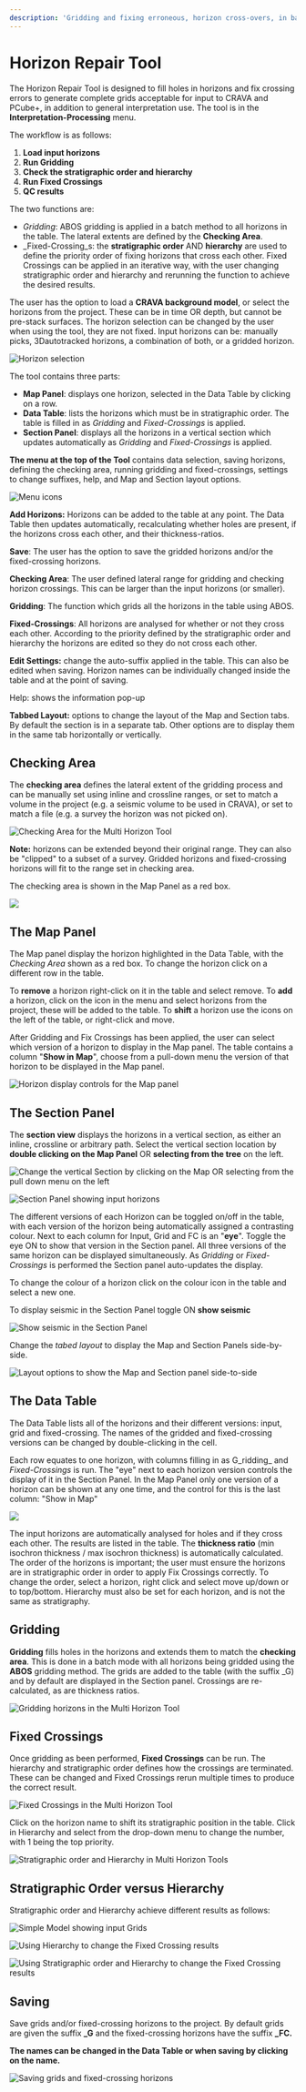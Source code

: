 ```yaml
---
description: 'Gridding and fixing erroneous, horizon cross-overs, in batch mode.'
---
```


# Horizon Repair Tool

The Horizon Repair Tool is designed to fill holes in horizons and fix crossing errors to generate complete grids acceptable for input to CRAVA and PCube+, in addition to general interpretation use. The tool is in the **Interpretation-Processing** menu. 

The workflow is as follows:

1. **Load input horizons**
2. **Run Gridding**
3. **Check the stratigraphic order and hierarchy**
4. **Run Fixed Crossings**
5. **QC results**

The two functions are: 

* _Gridding_: ABOS gridding is applied in a batch method to all horizons in the table. The lateral extents are defined by the **Checking Area**.
* _Fixed-Crossing_s: the **stratigraphic order** AND **hierarchy** are used to define the priority order of fixing horizons that cross each other. Fixed Crossings can be applied in an iterative way, with the user changing stratigraphic order and hierarchy and rerunning the function to achieve the desired results.

The user has the option to load a **CRAVA background model**, or select the horizons from the project. These can be in time OR depth, but cannot be pre-stack surfaces.  The  horizon selection can be changed by the user when using the tool, they are not fixed. Input horizons can be: manually picks, 3Dautotracked horizons, a combination of both, or a gridded horizon. 

![Horizon selection](../../.gitbook/assets/startup.png)

The tool contains three parts:

* **Map Panel**: displays one horizon, selected in the Data Table by clicking on a row.
* **Data Table**: lists the horizons which must be in stratigraphic order. The table is filled in as _Gridding_ and _Fixed-Crossings_ is applied. 
* **Section Panel**: displays all the horizons in a vertical section which updates automatically as _Gridding_ and _Fixed-Crossings_ is applied.

**The menu at the top of the Tool** contains data selection, saving horizons, defining the checking area, running gridding and fixed-crossings, settings to change suffixes, help, and Map and Section layout options.

![Menu icons](../../.gitbook/assets/menu.png)

**Add Horizons:** Horizons can be added to the table at any point. The Data Table then updates automatically, recalculating whether holes are present, if the horizons cross each other, and their thickness-ratios.

**Save**: The user has the option to save the gridded horizons and/or the fixed-crossing horizons.

**Checking Area**: The user defined lateral range for gridding and checking horizon crossings. This can be larger than the input horizons \(or smaller\).

**Gridding**: The function which grids all the horizons in the table using ABOS.

**Fixed-Crossings**: All horizons are analysed for whether or not they cross each other. According to the priority defined by the stratigraphic order and hierarchy the horizons are edited so they do not cross each other.

**Edit Settings:** change the auto-suffix applied in the table. This can also be edited when saving. Horizon names can be individually changed inside the table and at the point of saving.

Help: shows the information pop-up

**Tabbed Layout:** options to change the layout of the Map and Section tabs. By default the section is in a separate tab. Other options are to display them in the same tab horizontally or vertically.

## Checking Area

The **checking area** defines the lateral extent of the gridding process and can be manually set using inline and crossline ranges, or set to match a volume in the project \(e.g. a seismic volume to be used in CRAVA\), or set to match a file \(e.g. a survey the horizon was not picked on\).

![Checking Area for the Multi Horizon Tool](../../.gitbook/assets/image%20%2867%29.png)

**Note:** horizons can be extended beyond their original range. They can also be "clipped" to a subset of a survey. Gridded horizons and fixed-crossing horizons will fit to the range set in checking area.

The checking area is shown in the Map Panel as a red box.

![](../../.gitbook/assets/mhtool_00_checkingarea.jpg)

## **The Map Panel**

The Map panel display the horizon highlighted in the Data Table, with the _Checking Area_ shown as a red box. To change the horizon click on a different row in the table. 

To **remove** a horizon right-click on it in the table and select remove. To **add** a horizon, click on the icon in the menu and select horizons from the project, these will be added to the table. To **shift** a horizon use the icons on the left of the table, or right-click and move.

After Gridding and Fix Crossings has been applied, the user can select which version of a horizon to display in the Map panel. The table contains a column "**Show in Map**", choose from a pull-down menu the version of that horizon to be displayed in the Map panel.

![Horizon display controls for the Map panel](../../.gitbook/assets/horizons.png)

## **The Section Panel**

The **section view** displays the horizons in a vertical section, as either an inline, crossline or arbitrary path. Select the vertical section location by **double clicking on the Map Panel** OR **selecting from the tree** on the left.

![Change the vertical Section by clicking on the Map OR selecting from the pull down menu on the left](../../.gitbook/assets/mhtool_01_section_choose.jpg)

![Section Panel showing input horizons](../../.gitbook/assets/mhtool_section_03.jpg)

The different versions of each Horizon can be toggled on/off in the table, with each version of the horizon being automatically assigned a contrasting colour. Next to each column for Input, Grid and FC is an "**eye**". Toggle the eye ON to show that version in the Section panel. All three versions of the same horizon can be displayed simultaneously. As _Gridding_ or _Fixed-Crossings_ is performed the Section panel auto-updates the display.

 To change the colour of a horizon click on the colour icon in the table and select a new one.

To display seismic in the Section Panel toggle ON **show seismic**

![Show seismic in the Section Panel](../../.gitbook/assets/seismic_in_section.png)

Change the _tabed layout_  to display the Map and Section Panels side-by-side.

![Layout options to show the Map and Section panel side-to-side](../../.gitbook/assets/section-layouts.png)

## **The Data Table**

The Data Table lists all of the horizons and their different versions: input, grid and fixed-crossing. The names of the gridded and fixed-crossing versions can be changed by double-clicking in the cell.

Each row equates to one horizon, with columns filling in as G_ridding_ and _Fixed-Crossings_ is run. The "eye" next to each horizon version controls the display of it in the Section Panel. In the Map Panel only one version of a horizon can be shown at any one time, and the control for this is the last column: "Show in Map"

![](../../.gitbook/assets/mhtool_01_data.jpg)

The input horizons are automatically analysed for holes and if they cross each other. The results are listed in the table. The **thickness ratio** \(min isochron thickness / max isochron thickness\) is automatically calculated. The order of the horizons is important; the user must ensure the horizons are in stratigraphic order in order to apply Fix Crossings correctly. To change the order, select a horizon, right click and select move up/down or to top/bottom. Hierarchy must also be set for each horizon, and is not the same as stratigraphy.

## **Gridding**

**Gridding** fills holes in the horizons and extends them to match the **checking area**. This is done in a batch mode with all horizons being gridded using the **ABOS** gridding method. The grids are added to the table \(with the suffix \_G\) and by default are displayed in the Section panel. Crossings are re-calculated, as are thickness ratios.

![Gridding horizons in the Multi Horizon Tool](../../.gitbook/assets/mhtool_gridding_04.jpg)

## Fixed Crossings

Once gridding as been performed, **Fixed Crossings** can be run. The hierarchy and stratigraphic order defines how the crossings are terminated. These can be changed and Fixed Crossings rerun multiple times to produce the correct result.

![Fixed Crossings in the Multi Horizon Tool](../../.gitbook/assets/mhtool_fc_05.jpg)

Click on the horizon name to shift its stratigraphic position in the table. Click in Hierarchy and select from the drop-down menu to change the number, with 1 being the top priority.

![Stratigraphic order and Hierarchy in Multi Horizon Tools](../../.gitbook/assets/mhtool_fctable_06.jpg)

## Stratigraphic Order versus Hierarchy

Stratigraphic order and Hierarchy achieve different results as follows:

![Simple Model showing input Grids](../../.gitbook/assets/mhtool_fc_model1_07.jpg)

![Using Hierarchy to change the Fixed Crossing results](../../.gitbook/assets/mhtool_fc_model1_08.jpg)

![Using Stratigraphic order and Hierarchy to change the Fixed Crossing results ](../../.gitbook/assets/mhtool_fc_model1_09.jpg)

## Saving

Save grids and/or fixed-crossing horizons to the project. By default grids are given the suffix **\_G** and the fixed-crossing horizons have the suffix **\_FC.**

**The names can be changed in the Data Table or when saving by clicking on the name.**

![Saving grids and fixed-crossing horizons](../../.gitbook/assets/image%20%2845%29.png)

